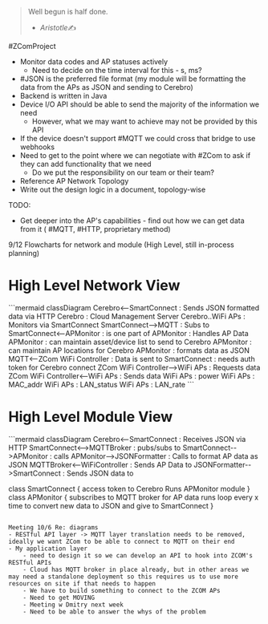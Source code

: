 > Well begun is half done.
>
> - <cite>Aristotle</cite>✍️

#ZComProject
- Monitor data codes and AP statuses actively
	- Need to decide on the time interval for this - s, ms?
- #JSON is the preferred file format (my module will be formatting the data from the APs as JSON and sending to Cerebro)
- Backend is written in Java
- Device I/O API should be able to send the majority of the information we need
	- However, what we may want to achieve may not be provided by this API
- If the device doesn't support #MQTT we could cross that bridge to use webhooks
- Need to get to the point where we can negotiate with #ZCom to ask if they can add functionality that we need
	- Do we put the responsibility on our team or their team?
- Reference AP Network Topology
- Write out the design logic in a document, topology-wise

TODO:
- Get deeper into the AP's capabilities - find out how we can get data from it ( #MQTT, #HTTP, proprietary method)

9/12 Flowcharts for network and module (High Level, still in-process planning)

<h1> High Level Network View </h1>
```mermaid
classDiagram
Cerebro<--SmartConnect : Sends JSON formatted data via HTTP
Cerebro : Cloud Management Server
Cerebro..WiFi APs : Monitors via SmartConnect
SmartConnect-->MQTT : Subs to
SmartConnect<--APMonitor : is one part of
APMonitor : Handles AP Data
APMonitor : can maintain asset/device list to send to Cerebro
APMonitor : can maintain AP locations for Cerebro
APMonitor : formats data as JSON
MQTT<--ZCom WiFi Controller : Data is sent to
SmartConnect : needs auth token for Cerebro connect
ZCom WiFi Controller-->WiFi APs : Requests data
ZCom WiFi Controller<--WiFi APs : Sends data
WiFi APs : power
WiFi APs : MAC_addr
WiFi APs : LAN_status
WiFi APs : LAN_rate
``` 

<h1>High Level Module View</h1>
```mermaid
classDiagram
Cerebro<--SmartConnect : Receives JSON via HTTP
SmartConnect<-->MQTTBroker : pubs/subs to 
SmartConnect-->APMonitor : calls
APMonitor-->JSONFormatter : Calls to format AP data as JSON
MQTTBroker<--WiFiController : Sends AP Data to
JSONFormatter-->SmartConnect : Sends JSON data to

class SmartConnect {
	access token to Cerebro
	Runs APMonitor module
}
class APMonitor {
	subscribes to MQTT broker for AP data
	runs loop every x time to convert new data to JSON and give to SmartConnect
}
```

Meeting 10/6 Re: diagrams
- RESTful API layer -> MQTT layer translation needs to be removed, ideally we want ZCom to be able to connect to MQTT on their end
- My application layer
	- need to design it so we can develop an API to hook into ZCOM's RESTful APIs
	- Cloud has MQTT broker in place already, but in other areas we may need a standalone deployment so this requires us to use more resources on site if that needs to happen
	- We have to build something to connect to the ZCOM APs
	- Need to get MOVING
	- Meeting w Dmitry next week
	- Need to be able to answer the whys of the problem